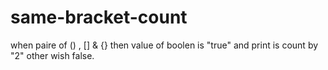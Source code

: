 # same-bracket-count

when paire of () , [] & {} then value of boolen is "true" and print is count by "2"
other wish false.
